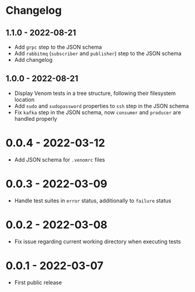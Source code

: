 # Changelog

## 1.1.0 - 2022-08-21

- Add `grpc` step to the JSON schema
- Add `rabbitmq` (`subscriber` and `publisher`) step to the JSON schema
- Add changelog

## 1.0.0 - 2022-08-21

- Display Venom tests in a tree structure, following their filesystem location
- Add `sudo` and `sudopassword` properties to `ssh` step in the JSON schema
- Fix `kafka` step in the JSON schema, now `consumer` and `producer` are handled properly

# 0.0.4 - 2022-03-12

- Add JSON schema for `.venomrc` files

# 0.0.3 - 2022-03-09

- Handle test suites in `error` status, additionally to `failure` status

# 0.0.2 - 2022-03-08

- Fix issue regarding current working directory when executing tests

# 0.0.1 - 2022-03-07

- First public release
